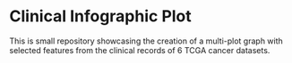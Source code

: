 # Clinical Infographic Plot
This is small repository showcasing the creation of a multi-plot graph with selected features from the clinical records of 6 TCGA cancer datasets.
